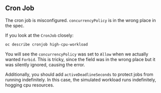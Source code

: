 ## Cron Job

The cron job is misconfigured.  `concurrencyPolicy` is in the wrong place in the spec.  

If you look at the `CronJob` closely:
```bash
oc describe cronjob high-cpu-workload
```

You will see the `concurrencyPolicy` was set to `Allow` when we actually wanted `Forbid`.  This is tricky, since the field was in the wrong place but it was silently ignored, causing the error.

Additionally, you should add `activeDeadlineSeconds` to protect jobs from running indefinitely.  In this case, the simulated workload runs indefinitely, hogging cpu resources.
